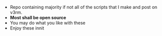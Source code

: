 - Repo containing majority if not all of the scripts that I make and post on v3rm.
- __Most shall be open source__
- You may do what you like with these
- Enjoy these innit
